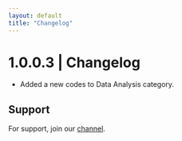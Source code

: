 ```yaml
---
layout: default
title: "Changelog"
---
```


# 1.0.0.3 | Changelog

- Added a new codes to Data Analysis category.

## Support

For support, join our [channel](https://discord.gg/vjtPaHrFgb).